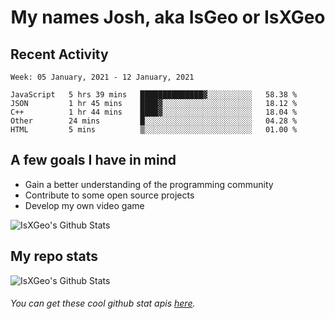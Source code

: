 <h1 align="center">My names Josh, aka IsGeo or IsXGeo</h1>

## Recent Activity
<!--START_SECTION:waka-->
```text
Week: 05 January, 2021 - 12 January, 2021

JavaScript   5 hrs 39 mins   ██████████████▓░░░░░░░░░░   58.38 % 
JSON         1 hr 45 mins    ████▓░░░░░░░░░░░░░░░░░░░░   18.12 % 
C++          1 hr 44 mins    ████▓░░░░░░░░░░░░░░░░░░░░   18.04 % 
Other        24 mins         █░░░░░░░░░░░░░░░░░░░░░░░░   04.28 % 
HTML         5 mins          ▒░░░░░░░░░░░░░░░░░░░░░░░░   01.00 % 
```
<!--END_SECTION:waka-->

## **A few goals I have in mind**

- Gain a better understanding of the programming community
- Contribute to some open source projects
- Develop my own video game

<img align="center" alt="IsXGeo's Github Stats" src="https://github-readme-stats.vercel.app/api/top-langs/?username=IsXGeo&layout=compact"/><br>

## **My repo stats**

<img align="center" alt="IsXGeo's Github Stats" src="https://github-readme-stats.vercel.app/api?username=IsXGeo&count_private=true&show_icons=true&include_all_commits=true"/>

###### You can get these cool github stat apis [here](https://github.com/anuraghazra/github-readme-stats).
